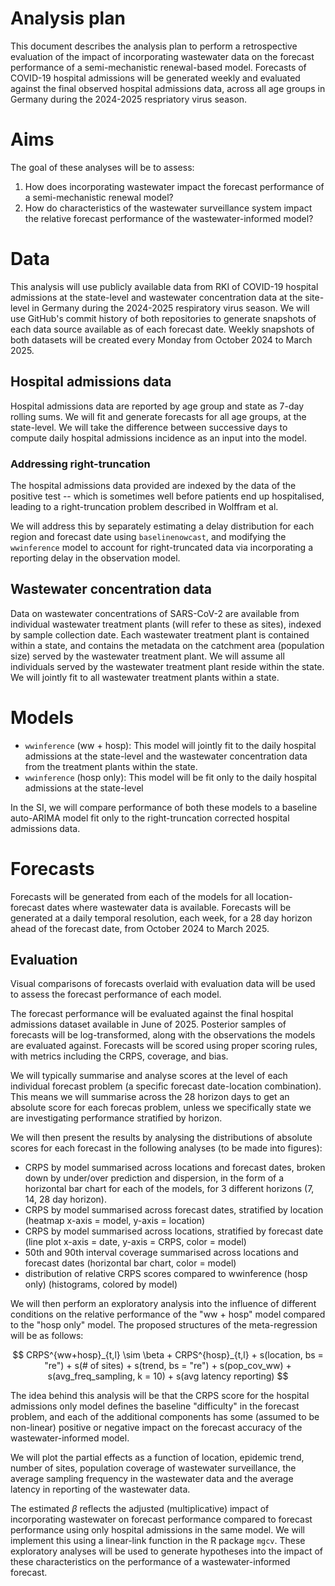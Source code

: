 # Analysis plan

This document describes the analysis plan to perform a retrospective evaluation of the impact of incorporating wastewater data on the forecast performance of a semi-mechanistic renewal-based model.
Forecasts of COVID-19 hospital admissions will be generated weekly and evaluated against the final observed hospital admissions data, across all age groups in Germany during the 2024-2025 respriatory virus season. 

# Aims

The goal of these analyses will be to assess:
1. How does incorporating wastewater impact the forecast performance of a semi-mechanistic renewal model? 
3. How do characteristics of the wastewater surveillance system impact the relative forecast performance of the wastewater-informed model?


# Data

This analysis will use publicly available data from RKI of COVID-19 hospital admissions at the state-level and wastewater concentration data at the site-level in Germany during the 2024-2025 respiratory virus season.
We will use GitHub's commit history of both repositories to generate snapshots of each data source available as of each forecast date.
Weekly snapshots of both datasets will be created every Monday from October 2024 to March 2025.

## Hospital admissions data

Hospital admissions data are reported by age group and state as 7-day rolling sums.
We will fit and generate forecasts for all age groups, at the state-level.
We will take the difference between successive days to compute daily hospital admissions incidence as an input into the model. 

### Addressing right-truncation
The hospital admissions data provided are indexed by the data of the positive test -- which is sometimes well before patients end up hospitalised, leading to a right-truncation problem described in Wolffram et al.

We will address this by separately estimating a delay distribution for each region and forecast date using `baselinenowcast`, and modifying the `wwinference` model to account for right-truncated data via incorporating a reporting delay in the observation model.

## Wastewater concentration data
Data on wastewater concentrations of SARS-CoV-2 are available from individual wastewater treatment plants (will refer to these as sites), indexed by sample collection date.
Each wastewater treatment plant is contained within a state, and contains the metadata on the catchment area (population size) served by the wastewater treatment plant.
We will assume all individuals served by the wastewater treatment plant reside within the state.
We will jointly fit to all wastewater treatment plants within a state.

# Models
- `wwinference` (ww + hosp): This model will jointly fit to the daily hospital admissions at the state-level and the wastewater concentration data from the treatment plants within the state.
- `wwinference` (hosp only): This model will be fit only to the daily hospital admissions at the state-level

In the SI, we will compare performance of both these models to a baseline auto-ARIMA model fit only to the right-truncation corrected hospital admissions data.  

# Forecasts
Forecasts will be generated from each of the models for all location-forecast dates where wastewater data is available.
Forecasts will be generated at a daily temporal resolution, each week, for a 28 day horizon ahead of the forecast date, from October 2024 to March 2025.

## Evaluation
Visual comparisons of forecasts overlaid with evaluation data will be used to assess the forecast performance of each model.

The forecast performance will be evaluated against the final hospital admissions dataset available in June of 2025.
Posterior samples of forecasts will be log-transformed, along with the observations the models are evaluated against.
Forecasts will be scored using proper scoring rules, with metrics including the CRPS, coverage, and bias.

We will typically summarise and analyse scores at the level of each individual forecast problem (a specific forecast date-location combination).
This means we will summarise across the 28 horizon days to get an absolute score for each forecas problem, unless we specifically state we are investigating performance stratified by horizon. 


We will then present the results by analysing the distributions of absolute scores for each forecast in the following analyses (to be made into figures):
- CRPS by model summarised across locations and forecast dates, broken down by under/over prediction and dispersion, in the form of a horizontal bar chart for each of the models, for 3 different horizons (7, 14, 28 day horizon).
- CRPS by model summarised across forecast dates, stratified by location (heatmap x-axis = model, y-axis = location)
- CRPS by model summarised across locations, stratified by forecast date (line plot x-axis = date, y-axis = CRPS, color = model)
- 50th and 90th interval coverage summarised across locations and forecast dates (horizontal bar chart, color = model)
- distribution of relative CRPS scores compared to wwinference (hosp only) (histograms, colored by model)

We will then perform an exploratory analysis into the influence of different conditions on the relative performance of the "ww + hosp" model compared to the "hosp only" model. 
The proposed structures of the meta-regression will be as follows:

$$
CRPS^{ww+hosp}_{t,l} \sim \beta + CRPS^{hosp}_{t,l} + s(location, bs = "re") + s(# of sites) + s(trend, bs = "re") + s(pop_cov_ww) + s(avg_freq_sampling, k = 10) + s(avg latency reporting)
$$

The idea behind this analysis will be that the CRPS score for the hospital admissions only model defines the baseline "difficulty" in the forecast problem, and each of the additional components has some (assumed to be non-linear) positive or negative impact on the forecast accuracy of the wastewater-informed model. 

We will plot the partial effects as a function of location, epidemic trend, number of sites, population coverage of wastewater surveillance, the average sampling frequency in the wastewater data and the average latency in reporting of the wastewater data. 

The estimated $\beta$ reflects the adjusted (multiplicative) impact of incorporating wastewater on forecast performance compared to forecast performance using only hospital admissions in the same model. 
We will implement this using a linear-link function in the R package `mgcv`.
These exploratory analyses will be used to generate hypotheses into the impact of these characteristics on the performance of a wastewater-informed forecast. 
